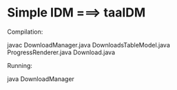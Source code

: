 # Simple IDM ===> taaIDM

Compilation:

  javac DownloadManager.java DownloadsTableModel.java ProgressRenderer.java Download.java

Running:

  java DownloadManager
